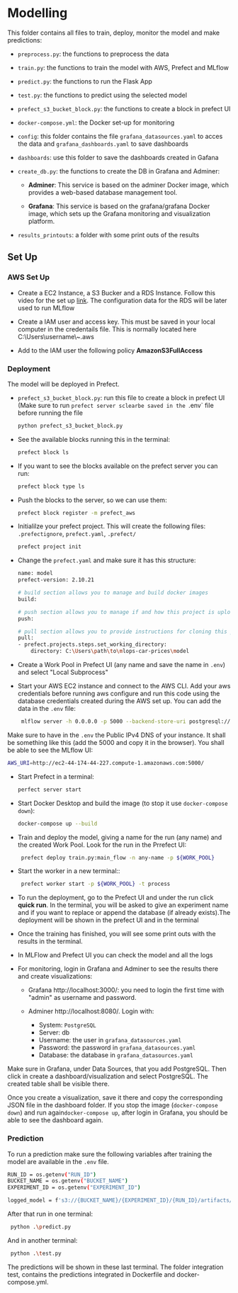 # Modelling

This folder contains all files to train, deploy, monitor the model and make predictions:

- `preprocess.py`: the functions to preprocess the data
- `train.py`: the functions to train the model with AWS, Prefect and MLflow
- `predict.py`: the functions to run the Flask App
- `test.py`: the functions to predict using the selected model
- `prefect_s3_bucket_block.py`: the functions to create a block in prefect UI
- `docker-compose.yml`: the Docker set-up for monitoring
- `config`: this folder contains the file `grafana_datasources.yaml` to acces the data and `grafana_dashboards.yaml` to save dashboards
- `dashboards`: use this folder to save the dashboards created in Gafana
- `create_db.py`: the functions to create the DB in Grafana and Adminer:

  - **Adminer**: This service is based on the adminer Docker image, which provides a web-based database management tool.

  - **Grafana**: This service is based on the grafana/grafana Docker image, which sets up the Grafana monitoring and visualization platform.

- `results_printouts`: a folder with some print outs of the results

## Set Up

### AWS Set Up

- Create a EC2 Instance, a S3 Bucker and a RDS Instance. Follow this video for the set up [link](https://www.youtube.com/watch?v=1ykg4YmbFVA&list=PL3MmuxUbc_hIUISrluw_A7wDSmfOhErJK&index=16&t=1383s). The configuration data for the RDS will be later used to run MLflow

- Create a IAM user and access key. This must be saved in your local computer in the credentails file. This is normally located here C:\\Users\\username\\~.aws

- Add to the IAM user the following policy **AmazonS3FullAccess**

### Deployment

The model will be deployed in Prefect.

- `prefect_s3_bucket_block.py`: run this file to create a block in prefect UI (Make sure to run `prefect server sclearbe saved in the `.env` file before running the file

    ```bash
    python prefect_s3_bucket_block.py
    ```

- See the available blocks running this in the terminal:

    ```bash
    prefect block ls
    ```

- If you want to see the blocks available on the prefect server you can run:

    ```bash
    prefect block type ls
    ```

- Push the blocks to the server, so we can use them:

    ```bash
    prefect block register -m prefect_aws
    ```

- Initialilze your prefect project. This will create the following files: `.prefectignore`, `prefect.yaml`, `.prefect/`

    ```bash
    prefect project init
    ```

- Change the `prefect.yaml` and make sure it has this structure:

    ```bash
    name: model
    prefect-version: 2.10.21

    # build section allows you to manage and build docker images
    build:

    # push section allows you to manage if and how this project is uploaded to remote locations
    push:

    # pull section allows you to provide instructions for cloning this project in remote locations
    pull:
    - prefect.projects.steps.set_working_directory:
        directory: C:\Users\path\to\mlops-car-prices\model
    ```

- Create a Work Pool in Prefect UI (any name and save the name in `.env`) and select "Local Subprocess"

- Start your AWS EC2 instance and connect to the AWS CLI. Add your aws credentials before running aws configure and run this code using the database credentials created during the AWS set up. You can add the data in the `.env` file:

   ```bash
    mlflow server -h 0.0.0.0 -p 5000 --backend-store-uri postgresql://${DB_USER}:${DB_PASSWORD}@${DB_ENDPOINT}:5432/${DB_NAME} --default-artifact-root s3://${BUCKET_NAME}
    ```

Make sure to have in the `.env` the Public IPv4 DNS of your instance. It shall be something like this (add the 5000 and copy it in the browser). You shall be able to see the MLflow UI:

   ```bash
   AWS_URI=http://ec2-44-174-44-227.compute-1.amazonaws.com:5000/
   ```

- Start Prefect in a terminal:

   ```bash
   perfect server start
    ```

- Start Docker Desktop and build the image (to stop it use  `docker-compose down`):

   ```bash
   docker-compose up --build
   ```

- Train and deploy the model, giving a name for the run (any name) and the created Work Pool. Look for the run in the Prrefect UI:

   ```bash
    prefect deploy train.py:main_flow -n any-name -p ${WORK_POOL}
    ```

- Start the worker in a new terminal::

    ```bash
     prefect worker start -p ${WORK_POOL} -t process
    ```

- To run the deployment, go to the Prefect UI and under the run click **quick run**. In the terminal, you will be asked to give an experiment name and if you want to replace or append the database (if already exists).The deployment will be shown in the prefect UI and in the terminal

- Once the training has finished, you will see some print outs with the results in the terminal.

- In MLFlow and Prefect UI you can check the model and all the logs

- For monitoring, login in Grafana and Adminer to see the results there and create visualizations: 

  - Grafana  http://localhost:3000/: you need to login the first time with "admin" as username and password.

  - Adminer http://localhost:8080/. Login with:
    - System: `PostgreSQL`
    - Server: db
    - Username: the user in `grafana_datasources.yaml`
    - Password: the password in `grafana_datasources.yaml`
    - Database: the database in `grafana_datasources.yaml`

Make sure in Grafana, under Data Sources, that you add PostgreSQL. Then click in create a dashboard/visualization and select PostgreSQL. The created table shall be visible there.

Once you create a visualization, save it there and copy the corresponding JSON file in the dashboard folder. If you stop the image (`docker-compose down`) and run again`docker-compose up`, after login in Grafana, you should be able to see the dashboard again.

### Prediction

To run a prediction make sure the following variables after training the model are available in the `.env` file.

```bash
RUN_ID = os.getenv("RUN_ID")
BUCKET_NAME = os.getenv("BUCKET_NAME")
EXPERIMENT_ID = os.getenv("EXPERIMENT_ID")

logged_model = f's3://{BUCKET_NAME}/{EXPERIMENT_ID}/{RUN_ID}/artifacts/models_mlflow'
```

After that run in one terminal:

```bash
 python .\predict.py
```

And in another terminal:

```bash
 python .\test.py
 ```

 The predictions will be shown in these last terminal. The folder integration test, contains the predictions integrated in Dockerfile and docker-compose.yml.
